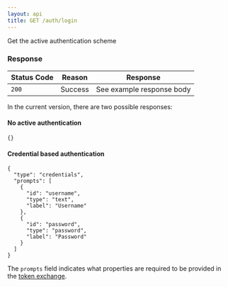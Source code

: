 ```yaml
---
layout: api
title: GET /auth/login
---
```

Get the active authentication scheme

### Response

Status Code | Reason         | Response
------------|----------------|--------------
`200`       | Success        | See example response body

In the current version, there are two possible responses:

#### No active authentication

    {}

#### Credential based authentication

    {
      "type": "credentials",
      "prompts": [
        {
          "id": "username",
          "type": "text",
          "label": "Username"
        },
        {
          "id": "password",
          "type": "password",
          "label": "Password"
        }
      ]
    }

The `prompts` field indicates what properties are required to be provided in the
[token exchange](../../../post/auth/token).

